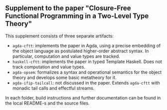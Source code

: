 
## Supplement to the paper "Closure-Free Functional Programming in a Two-Level Type Theory"

This supplement consists of three separate artifacts:

- `agda-cftt`: implements the paper in Agda, using a precise embedding of the
   object language as postulated higher-order abstract syntax. In particular,
   computation and value types are tracked.
- `haskell-cftt`: implements the paper in typed Template Haskell. Does not
   track computation and value types.
- `agda-opsem`: formalizes a syntax and operational semantics for the object
   theory and develops some basic metatheory for it.
- `agda-ifip-tailcall`: not discussed in the paper. Extends `agda-cftt` with monadic tail calls and effectful streams.

In each folder, build instructions and further documentation can be found in the
local README-s and the source files.
